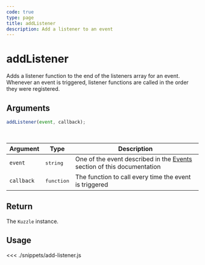 ```yaml
---
code: true
type: page
title: addListener
description: Add a listener to an event
---
```


# addListener

Adds a listener function to the end of the listeners array for an event.
Whenever an event is triggered, listener functions are called in the order they were registered.

## Arguments

```javascript
addListener(event, callback);
```

<br/>

| Argument   | Type                | Description                                                                                |
| ---------- | ------------------- | ------------------------------------------------------------------------------------------ |
| `event`    | <pre>string</pre>   | One of the event described in the [Events](/sdk/js/6/events) section of this documentation |
| `callback` | <pre>function</pre> | The function to call every time the event is triggered                                     |

## Return

The `Kuzzle` instance.

## Usage

<<< ./snippets/add-listener.js
